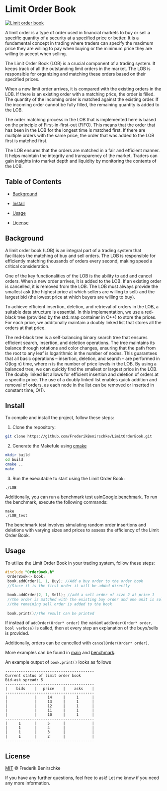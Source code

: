 # Limit Order Book

[![Limit order book](https://img.shields.io/badge/readme%20style-standard-brightgreen.svg?style=flat-square)](https://github.com/FrederikBenirschke/LimitOrderBook)


A limit order is a type of order used in financial markets to buy or sell a specific quantity of a security at a specified price or better. It is a fundamental concept in trading where traders can specify the maximum price they are willing to pay when buying or the minimum price they are willing to accept when selling.

The Limit Order Book (LOB) is a crucial component of a trading system. It keeps track of all the outstanding limit orders in the market. The LOB is responsible for organizing and matching these orders based on their specified prices.

When a new limit order arrives, it is compared with the existing orders in the LOB. If there is an existing order with a matching price, the order is filled. The quantity of the incoming order is matched against the existing order. If the incoming order cannot be fully filled, the remaining quantity is added to the LOB.

The order matching process in the LOB  that is implemented here is based on the principle of First-in-first-out (FIFO). This means that the order that has been in the LOB for the longest time is matched first. If there are multiple orders with the same price, the order that was added to the LOB first is matched first.

The LOB ensures that the orders are matched in a fair and efficient manner. It helps maintain the integrity and transparency of the market. Traders can gain insights into market depth and liquidity by monitoring the contents of the LOB.

## Table of Contents

- [Background](#background)
- [Install](#install)
- [Usage](#usage)

- [License](#license)

## Background
A limit order book (LOB) is an integral part of a trading system that facilitates the matching of buy and sell orders. The LOB is responsible for efficiently matching thousands of orders every second, making speed a critical consideration. 

One of the key functionalities of the LOB is the ability to add and cancel orders. When a new order arrives, it is added to the LOB. If an existing order is cancelled, it is removed from the LOB. The LOB must always provide the smallest ask (the highest price at which sellers are willing to sell) and the largest bid (the lowest price at which buyers are willing to buy).

To achieve efficient insertion, deletion, and retrieval of orders in the LOB, a suitable data structure is essential. In this implementation, we use a red-black tree (provided by the std::map container in C++) to store the prices. For each price, we additonally maintain a doubly linked list that stores all the orders at that price.

The red-black tree is a self-balancing binary search tree that ensures efficient search, insertion, and deletion operations. The tree maintains its balance through rotations and color changes, ensuring that the path from the root to any leaf is logarithmic in the number of nodes. This guarantees that all basic operations – insertion, deletion, and search – are performed in O(log n) time, where n is the number of price levels in the LOB. By using a balanced tree, we can quickly find the smallest or largest price in the LOB. The doubly linked list allows for efficient insertion and deletion of orders at a specific price. The use of a doubly linked list enables quick addition and removal of orders, as each node in the list can be removed or inserted in constant time, O(1).



## Install

To compile and install the project, follow these steps:

1. Clone the repository:

```bash
git clone https://github.com/FrederikBenirschke/LimitOrderBook.git
```

2. Generate the Makefule using
 [cmake](https://cmake.org)

```bash 
mkdir build
cd build
cmake ..
make
```
 3. Run the executable to start using the Limit Order Book:
```
./LOB
```

Additionally, you can run a benchmark test usin[Google benchmark](https://github.com/google/benchmark). To run the benchmark, execute the following commands:
```
make
./LOB_test
```
The benchmark test involves simulating random order insertions and deletions with varying sizes and prices to assess the efficiency of the Limit Order Book.


## Usage
To utilize the Limit Order Book in your trading system, follow these steps:

```c++
#include "OrderBook.h"
 OrderBook<> book;
 book.addOrder(1, 1, Buy); //Add a buy order to the order book
 //Since it is the first order it will be added directly

 book.addOrder(2, 1, Sell); //add a sell order of size 2 at price 1
 //the order is matched with the existing buy order and one unit is sold
 //the remaining sell order is added to the book
 
 book.print()//the result can be printed

```

If instead of `addOrder(Order* order)` the variant `addOrder(Order* order, bool verbose)` is called, then at every step an explanation of the buys/sells is provided.

Additionally, orders can be cancelled with `cancelOrder(Order* order)`.

More examples can be found in [main](src/main.cpp) and [benchmark](Test/LOBtest.cpp).



An example output of `book.print()` looks as follows
```console
----------------------------------------
Current status of limit order book 
Bid-ask spread: 5
----------------------------------------
|    bids    |   price    |    asks    |
----------------------------------------
|            |     14     |     1      |
|            |     13     |     1      |
|            |     12     |     1      |
|            |     11     |     1      |
|            |     10     |     1      |
----------------------------------------
|     1      |     5      |            |
|     1      |     4      |            |
|     1      |     3      |            |
|     1      |     2      |            |
----------------------------------------
```
 
   








## License

[MIT](LICENSE) © Frederik Benirschke

If you have any further questions, feel free to ask!
Let me know if you need any more information.